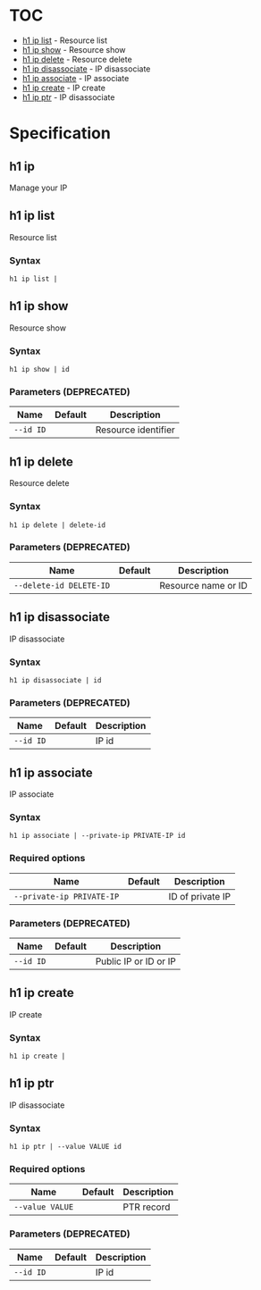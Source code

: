 # TOC

 * [h1 ip list](#h1-ip-list) - Resource list
 * [h1 ip show](#h1-ip-show) - Resource show
 * [h1 ip delete](#h1-ip-delete) - Resource delete
 * [h1 ip disassociate](#h1-ip-disassociate) - IP disassociate
 * [h1 ip associate](#h1-ip-associate) - IP associate
 * [h1 ip create](#h1-ip-create) - IP create
 * [h1 ip ptr](#h1-ip-ptr) - IP disassociate


# Specification

## h1 ip

Manage your IP

## h1 ip list

Resource list

### Syntax

```h1 ip list | ```

## h1 ip show

Resource show

### Syntax

```h1 ip show | id```

### Parameters (DEPRECATED)

| Name | Default | Description | 
| ---- | ------- | ----------- |
| ```--id ID``` |  | Resource identifier |

## h1 ip delete

Resource delete

### Syntax

```h1 ip delete | delete-id```

### Parameters (DEPRECATED)

| Name | Default | Description | 
| ---- | ------- | ----------- |
| ```--delete-id DELETE-ID``` |  | Resource name or ID |

## h1 ip disassociate

IP disassociate

### Syntax

```h1 ip disassociate | id```

### Parameters (DEPRECATED)

| Name | Default | Description | 
| ---- | ------- | ----------- |
| ```--id ID``` |  | IP id |

## h1 ip associate

IP associate

### Syntax

```h1 ip associate | --private-ip PRIVATE-IP id```

### Required options

| Name | Default | Description | 
| ---- | ------- | ----------- |
| ```--private-ip PRIVATE-IP``` |  | ID of private IP |

### Parameters (DEPRECATED)

| Name | Default | Description | 
| ---- | ------- | ----------- |
| ```--id ID``` |  | Public IP or ID or IP |

## h1 ip create

IP create

### Syntax

```h1 ip create | ```

## h1 ip ptr

IP disassociate

### Syntax

```h1 ip ptr | --value VALUE id```

### Required options

| Name | Default | Description | 
| ---- | ------- | ----------- |
| ```--value VALUE``` |  | PTR record |

### Parameters (DEPRECATED)

| Name | Default | Description | 
| ---- | ------- | ----------- |
| ```--id ID``` |  | IP id |

